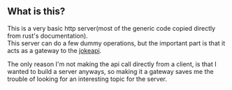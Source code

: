 ## What is this?

This is a very basic http server(most of the generic code copied directly from rust's documentation).
<br /> This server can do a few dummy operations, but the important part is that it acts as a gateway to the <a href="https://sv443.net/jokeapi/v2/" target="_blank">jokeapi</a>.

The only reason I'm not making the api call directly from a client, is that I wanted to build a server anyways, so making it a gateway saves me the trouble of looking for an interesting topic for the server.
